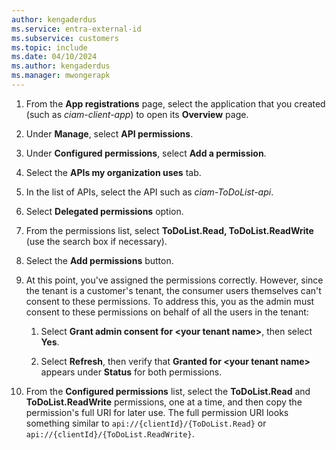 ```yaml
---
author: kengaderdus
ms.service: entra-external-id
ms.subservice: customers
ms.topic: include
ms.date: 04/10/2024
ms.author: kengaderdus
ms.manager: mwongerapk
---
```

1. From the **App registrations** page, select the application that you created (such as *ciam-client-app*) to open its **Overview** page.
 
1. Under **Manage**, select **API permissions**.
 
1. Under **Configured permissions**, select **Add a permission**.

1. Select the **APIs my organization uses** tab.
 
1. In the list of APIs, select the API such as *ciam-ToDoList-api*.

1. Select **Delegated permissions** option.
 
1. From the permissions list, select **ToDoList.Read, ToDoList.ReadWrite** (use the search box if necessary).
 
1. Select the **Add permissions** button.

1. At this point, you've assigned the permissions correctly. However, since the tenant is a customer's tenant, the  consumer users themselves can't consent to these permissions. To address this, you as the admin must consent to these permissions on behalf of all the users in the tenant:
 
    1. Select **Grant admin consent for \<your tenant name\>**, then select **Yes**.
    
    1. Select **Refresh**, then verify that **Granted for \<your tenant name\>** appears under **Status** for both permissions.

1. From the **Configured permissions** list, select the **ToDoList.Read** and **ToDoList.ReadWrite** permissions, one at a time, and then copy the permission's full URI for later use. The full permission URI looks something similar to `api://{clientId}/{ToDoList.Read}` or `api://{clientId}/{ToDoList.ReadWrite}`.